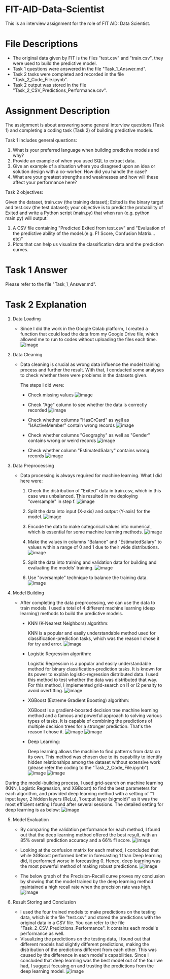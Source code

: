 # FIT-AID-Data-Scientist
This is an interview assignment for the role of FIT AID: Data Scientist.

# File Descriptions
* The original data given by FIT is the files "test.csv" and "train.csv", they were used to build the predictive model.
* Task 1 questions were answered in the file "Task_1_Answer.md".
* Task 2 tasks were completed and recorded in the file "Task_2_Code_File.ipynb".
* Task 2 output was stored in the file "Task_2_CSV_Predictions_Performance.csv".

# Assignment Description
The assignment is about answering some general interview questions (Task 1) and completing a coding task (Task 2) of building predictive models.

Task 1 includes general questions:
1. What is your preferred language when building predictive models and why?
2. Provide an example of when you used SQL to extract data.
3. Give an example of a situation where you disagreed upon an idea or solution design with a co-worker.  How did you handle the case?
4. What are your greatest strengths and weaknesses and how will these affect your performance here?

Task 2 objectives:

Given the dataset, train.csv (the training dataset); Exited is the binary target and test.csv (the test dataset);
your objective is to predict the probability of Exited and write a Python script (main.py) that when run (e.g. python main.py) will output:
1. A CSV file containing "Predicted Exited from test.csv" and "Evaluation of the predictive ability of the model.(e.g. F1 Score, Confusion Matrix…etc)"
2. Plots that can help us visualize the classification data and the prediction curves.

# Task 1 Answer
Please refer to the file "Task_1_Answer.md".

# Task 2 Explanation
1. Data Loading
   * Since I did the work in the Google Colab platform, I created a function that could load the data from my Google Drive file, which allowed me to run to codes without uploading the files each time.
     ![image](https://github.com/PingYenC/FIT-AID-Data-Scientist/assets/164700831/3de72e74-0b1b-4c03-9aa6-b86222814c77)

2. Data Cleaning
   * Data cleaning is crucial as wrong data influence the model training process and further the result. With that, I conducted some analyses to check whether there were problems in the datasets given.

     The steps I did were:
       * Check missing values ![image](https://github.com/PingYenC/FIT-AID-Data-Scientist/assets/164700831/6be62fcf-5bba-4c05-a0bb-4de00ddf0029)
         
       * Check "Age" column to see whether the data is correctly recorded ![image](https://github.com/PingYenC/FIT-AID-Data-Scientist/assets/164700831/68a7f545-b1c6-427f-aff2-0e27572ba8b8)
         
       * Check whether columns "HasCrCard" as well as "IsActiveMember" contain wrong records ![image](https://github.com/PingYenC/FIT-AID-Data-Scientist/assets/164700831/f2e68e61-36b6-42f8-8dbb-667582eafce4)
    
       * Check whether columns "Geography" as well as "Gender" contains wrong or weird records ![image](https://github.com/PingYenC/FIT-AID-Data-Scientist/assets/164700831/a24bf7f5-a452-493d-a609-0e26f3ba05a8)
    
       * Check whether column "EstimatedSalary" contains wrong records ![image](https://github.com/PingYenC/FIT-AID-Data-Scientist/assets/164700831/e873c6b2-9fb8-4fd1-b421-9be7b6091cdb)

3. Data Preprocessing
   * Data processing is always required for machine learning. What I did here were:
     1. Check the distribution of "Exited" data in train.csv, which in this case was unbalanced. This resulted in me deploying "oversample" in step f. ![image](https://github.com/PingYenC/FIT-AID-Data-Scientist/assets/164700831/280614dc-4299-44bd-ac8b-eabde6b015de)
        
     2. Split the data into input (X-axis) and output (Y-axis) for the model. ![image](https://github.com/PingYenC/FIT-AID-Data-Scientist/assets/164700831/8c7b176a-a2d3-4b33-bf63-819954dabec0)
    
     3. Encode the data to make categorical values into numerical, which is essential for some machine learning methods. ![image](https://github.com/PingYenC/FIT-AID-Data-Scientist/assets/164700831/40ff991f-c056-4a93-9a05-a55a6cbbef05)
    
     4. Make the values in columns "Balance" and "EstimatedSalary" to values within a range of 0 and 1 due to their wide distributions. ![image](https://github.com/PingYenC/FIT-AID-Data-Scientist/assets/164700831/89d555af-ba0a-4807-a95a-146f21c1ea8d)
    
     5. Split the data into training and validation data for building and evaluating the models' training. ![image](https://github.com/PingYenC/FIT-AID-Data-Scientist/assets/164700831/9e6a045c-d520-4999-86ee-890eb957a21d)
    
     6. Use "oversample" technique to balance the training data. ![image](https://github.com/PingYenC/FIT-AID-Data-Scientist/assets/164700831/470b28fc-c9b1-43bb-939a-91ebd025abbf)

4. Model Building
   * After completing the data preprocessing, we can use the data to train models. I used a total of 4 different machine learning (deep learning) methods to build the predictive models.
     - KNN (K-Nearest Neighbors) algorithm:
    
       KNN is a popular and easily understandable method used for classification-prediction tasks, which was the reason I chose it for try and error. ![image](https://github.com/PingYenC/FIT-AID-Data-Scientist/assets/164700831/6a66ecf2-73cf-4b97-82af-a5809b4a4495)
    
     - Logistic Regression algorithm:
    
       Logistic Regression is a popular and easily understandable method for binary classification-prediction tasks. It is known for its power to explain logistic-regression distributed data. I used this method to test whether the data was distributed that way. For this method, I implemented grid-search on l1 or l2 penalty to avoid overfitting. ![image](https://github.com/PingYenC/FIT-AID-Data-Scientist/assets/164700831/0b355d13-3320-4433-b4df-957ab1a85862)

    
     - XGBoost (Extreme Gradient Boosting) algorithm:

       XGBoost is a gradient-boosted decision tree machine learning method and a famous and powerful approach to solving various types of tasks. It is capable of combining the predictions of multiple decision trees for a stronger prediction. That's the reason I chose it. ![image](https://github.com/PingYenC/FIT-AID-Data-Scientist/assets/164700831/36f9cd22-d1e3-4b69-964f-eaf4d09935d1) ![image](https://github.com/PingYenC/FIT-AID-Data-Scientist/assets/164700831/263c6725-1119-4063-a9bb-9de19536ea71)

     - Deep Learning:
    
       Deep learning allows the machine to find patterns from data on its own. This method was chosen due to its capability to identify hidden relationships among the dataset without extensive work (please refer the coding to the "Task_2_Code_File.ipynb"). ![image](https://github.com/PingYenC/FIT-AID-Data-Scientist/assets/164700831/962c98cb-4fa9-4355-9ee6-f10c4144340f)
 ![image](https://github.com/PingYenC/FIT-AID-Data-Scientist/assets/164700831/59bac517-2318-453b-bcfa-8b4f1d8c67a7)


During the model-building process, I used grid-search on machine learning (KNN, Logistic Regression, and XGBoost) to find the best parameters for each algorithm, and provided deep learning method with a setting of "1 input layer, 2 hidden layers (ReLu), 1 output layer (sigmoid)" as it was the most efficient setting I found after several sessions. The detailed setting for deep learning is as below: ![image](https://github.com/PingYenC/FIT-AID-Data-Scientist/assets/164700831/cf17e5a2-826d-4238-b844-fba38fd7b72a)

       
5. Model Evaluation
   * By comparing the validation performance for each method, I found out that the deep learning method offered the best result, with an 85% overall prediction accuracy and a 66% f1 score.
     ![image](https://github.com/PingYenC/FIT-AID-Data-Scientist/assets/164700831/e4a3cda7-d08e-4109-a3a2-8f740374f65d)


   * Looking at the confusion matrix for each method, I concluded that while XGBoost performed better in forecasting 1 than Deep learning did, it performed worse in forecasting 0. Hence, deep learning was the most powerful method of making robust predictions. ![image](https://github.com/PingYenC/FIT-AID-Data-Scientist/assets/164700831/e1e4e116-7d93-4af1-ab08-98e7421b5329)

  
   * The below graph of the Precision-Recall curve proves my conclusion by showing that the model trained by the deep learning method maintained a high recall rate when the precision rate was high. ![image](https://github.com/PingYenC/FIT-AID-Data-Scientist/assets/164700831/9114087e-435b-4599-9420-b591a84f47f4)


6. Result Storing and Conclusion
   * I used the four trained models to make predictions on the testing data, which is the file "test.csv" and stored the predictions with the original data in a CSV file. You can refer to the file "Task_2_CSV_Predictions_Performance". It contains each model's performance as well.
   * Visualizing the predictions on the testing data, I found out that different models had slightly different predictions, making the distribution of the predictions different from each other. This was caused by the difference in each model's capabilities. Since I concluded that deep learning was the best model out of the four we had, I suggest focusing on and trusting the predictions from the deep learning model. ![image](https://github.com/PingYenC/FIT-AID-Data-Scientist/assets/164700831/57ce2357-5b8b-4b5c-81be-b63a6944c358)


